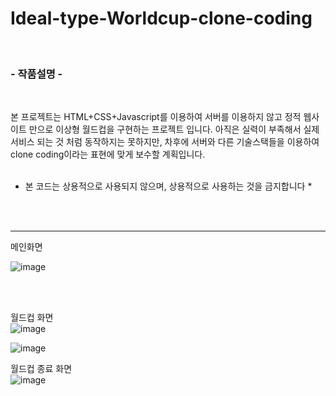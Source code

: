# Ideal-type-Worldcup-clone-coding
 
<br>

### - 작품설명 -

<br>

본 프로젝트는 HTML+CSS+Javascript를 이용하여 서버를 이용하지 않고 정적 웹사이트 만으로 이상형 월드컵을 구현하는 프로젝트 입니다.
아직은 실력이 부족해서 실제 서비스 되는 것 처럼 동작하지는 못하지만, 차후에 서버와 다른 기술스택들을 이용하여 clone coding이라는 표현에 맞게 보수할 계획입니다.
<br><br>

* 본 코드는 상용적으로 사용되지 않으며, 상용적으로 사용하는 것을 금지합니다 * 


<br><br>
<hr>

메인화면

![image](https://user-images.githubusercontent.com/74617086/211261476-0af896b2-bd22-4747-afbb-a1acc8274eb7.png)

<br><br>

월드컵 화면 <br>
![image](https://user-images.githubusercontent.com/74617086/211261606-afb918ad-4a0d-4890-bf1e-1cfad936dc92.png)

![image](https://user-images.githubusercontent.com/74617086/211261553-d65c46d4-fb9b-40cb-a00e-c04c080e5547.png)

월드컵 종료 화면<br>
![image](https://user-images.githubusercontent.com/74617086/211261764-03f89294-4b41-455f-8358-1065b4ba5792.png)
